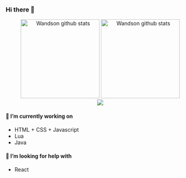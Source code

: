 
<!--
**Wandson13/Wandson13** is a ✨ _special_ ✨ repository because its `README.md` (this file) appears on your GitHub profile.

Here are some ideas to get you started:

- 🔭 I’m currently working on ...
- 🌱 I’m currently learning ...
- 👯 I’m looking to collaborate on ...
- 🤔 I’m looking for help with ...
- 💬 Ask me about ...
- 📫 How to reach me: ...
- 😄 Pronouns: ...
- ⚡ Fun fact: ...
-->

### Hi there 👋

<div align="center">
<img alt="Wandson github stats" height="210" src="https://github-readme-stats.vercel.app/api?username=Wandson13&theme=dark&show_icons=true&hide_border=true" />
  
<img alt="Wandson github stats" height="210" src="https://github-readme-stats.vercel.app/api/top-langs/?username=Wandson13&theme=dark&hide_border=true" />
</div>

<div align="center">
  <img src="https://github-readme-streak-stats.herokuapp.com?user=Wandson13&theme=dracula&hide_border=true&date_format=j%20M%5B%20Y%5D"/>
</div>

#### 🔭 I’m currently working on

- HTML + CSS + Javascript
- Lua
- Java

#### 🤔 I’m looking for help with

- React
